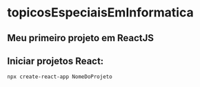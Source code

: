 # topicosEspeciaisEmInformatica

## Meu primeiro projeto em ReactJS 

## Iniciar projetos React:

~~~shell
npx create-react-app NomeDoProjeto
~~~
